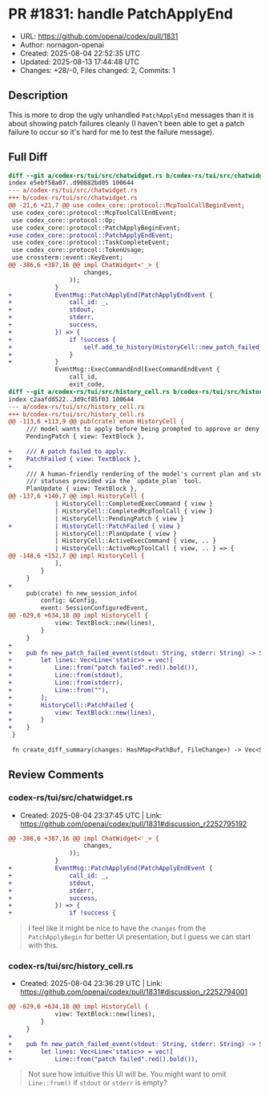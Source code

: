 # PR #1831: handle PatchApplyEnd

- URL: https://github.com/openai/codex/pull/1831
- Author: nornagon-openai
- Created: 2025-08-04 22:52:35 UTC
- Updated: 2025-08-13 17:44:48 UTC
- Changes: +28/-0, Files changed: 2, Commits: 1

## Description

This is more to drop the ugly unhandled `PatchApplyEnd` messages than it is about showing patch failures cleanly (I haven't been able to get a patch failure to occur so it's hard for me to test the failure message).

## Full Diff

```diff
diff --git a/codex-rs/tui/src/chatwidget.rs b/codex-rs/tui/src/chatwidget.rs
index e5ebf58a07..d90882bd05 100644
--- a/codex-rs/tui/src/chatwidget.rs
+++ b/codex-rs/tui/src/chatwidget.rs
@@ -21,6 +21,7 @@ use codex_core::protocol::McpToolCallBeginEvent;
 use codex_core::protocol::McpToolCallEndEvent;
 use codex_core::protocol::Op;
 use codex_core::protocol::PatchApplyBeginEvent;
+use codex_core::protocol::PatchApplyEndEvent;
 use codex_core::protocol::TaskCompleteEvent;
 use codex_core::protocol::TokenUsage;
 use crossterm::event::KeyEvent;
@@ -386,6 +387,16 @@ impl ChatWidget<'_> {
                     changes,
                 ));
             }
+            EventMsg::PatchApplyEnd(PatchApplyEndEvent {
+                call_id: _,
+                stdout,
+                stderr,
+                success,
+            }) => {
+                if !success {
+                    self.add_to_history(HistoryCell::new_patch_failed_event(stdout, stderr));
+                }
+            }
             EventMsg::ExecCommandEnd(ExecCommandEndEvent {
                 call_id,
                 exit_code,
diff --git a/codex-rs/tui/src/history_cell.rs b/codex-rs/tui/src/history_cell.rs
index c2aafdd522..3d9cf85f03 100644
--- a/codex-rs/tui/src/history_cell.rs
+++ b/codex-rs/tui/src/history_cell.rs
@@ -113,6 +113,9 @@ pub(crate) enum HistoryCell {
     /// model wants to apply before being prompted to approve or deny it.
     PendingPatch { view: TextBlock },
 
+    /// A patch failed to apply.
+    PatchFailed { view: TextBlock },
+
     /// A human‑friendly rendering of the model's current plan and step
     /// statuses provided via the `update_plan` tool.
     PlanUpdate { view: TextBlock },
@@ -137,6 +140,7 @@ impl HistoryCell {
             | HistoryCell::CompletedExecCommand { view }
             | HistoryCell::CompletedMcpToolCall { view }
             | HistoryCell::PendingPatch { view }
+            | HistoryCell::PatchFailed { view }
             | HistoryCell::PlanUpdate { view }
             | HistoryCell::ActiveExecCommand { view, .. }
             | HistoryCell::ActiveMcpToolCall { view, .. } => {
@@ -148,6 +152,7 @@ impl HistoryCell {
             ],
         }
     }
+
     pub(crate) fn new_session_info(
         config: &Config,
         event: SessionConfiguredEvent,
@@ -629,6 +634,18 @@ impl HistoryCell {
             view: TextBlock::new(lines),
         }
     }
+
+    pub fn new_patch_failed_event(stdout: String, stderr: String) -> Self {
+        let lines: Vec<Line<'static>> = vec![
+            Line::from("patch failed".red().bold()),
+            Line::from(stdout),
+            Line::from(stderr),
+            Line::from(""),
+        ];
+        HistoryCell::PatchFailed {
+            view: TextBlock::new(lines),
+        }
+    }
 }
 
 fn create_diff_summary(changes: HashMap<PathBuf, FileChange>) -> Vec<String> {
```

## Review Comments

### codex-rs/tui/src/chatwidget.rs

- Created: 2025-08-04 23:37:45 UTC | Link: https://github.com/openai/codex/pull/1831#discussion_r2252795192

```diff
@@ -386,6 +387,16 @@ impl ChatWidget<'_> {
                     changes,
                 ));
             }
+            EventMsg::PatchApplyEnd(PatchApplyEndEvent {
+                call_id: _,
+                stdout,
+                stderr,
+                success,
+            }) => {
+                if !success {
```

> I feel like it might be nice to have the `changes` from the `PatchApplyBegin` for better UI presentation, but I guess we can start with this.

### codex-rs/tui/src/history_cell.rs

- Created: 2025-08-04 23:36:29 UTC | Link: https://github.com/openai/codex/pull/1831#discussion_r2252794001

```diff
@@ -629,6 +634,18 @@ impl HistoryCell {
             view: TextBlock::new(lines),
         }
     }
+
+    pub fn new_patch_failed_event(stdout: String, stderr: String) -> Self {
+        let lines: Vec<Line<'static>> = vec![
+            Line::from("patch failed".red().bold()),
```

> Not sure how intuitive this UI will be. You might want to omit `Line::from()` if `stdout` or `stderr` is empty?